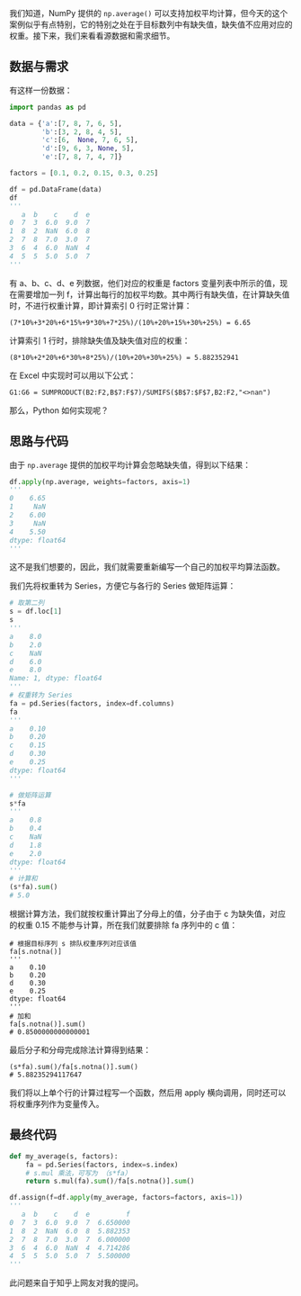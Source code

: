 我们知道，NumPy 提供的 `np.average()` 可以支持加权平均计算，但今天的这个案例似乎有点特别，它的特别之处在于目标数列中有缺失值，缺失值不应用对应的权重。接下来，我们来看看源数据和需求细节。

## 数据与需求

有这样一份数据：

```python
import pandas as pd

data = {'a':[7, 8, 7, 6, 5],
        'b':[3, 2, 8, 4, 5],
        'c':[6,  None, 7, 6, 5],
        'd':[9, 6, 3, None, 5],
        'e':[7, 8, 7, 4, 7]}

factors = [0.1, 0.2, 0.15, 0.3, 0.25]

df = pd.DataFrame(data)
df
'''
   a  b    c    d  e
0  7  3  6.0  9.0  7
1  8  2  NaN  6.0  8
2  7  8  7.0  3.0  7
3  6  4  6.0  NaN  4
4  5  5  5.0  5.0  7
'''
```

有 a、b、c、d、e 列数据，他们对应的权重是 factors 变量列表中所示的值，现在需要增加一列 f，计算出每行的加权平均数。其中两行有缺失值，在计算缺失值时，不进行权重计算，即计算索引 0 行时正常计算：

```
(7*10%+3*20%+6*15%+9*30%+7*25%)/(10%+20%+15%+30%+25%) = 6.65
```

计算索引 1 行时，排除缺失值及缺失值对应的权重：

```
(8*10%+2*20%+6*30%+8*25%)/(10%+20%+30%+25%) = 5.882352941
```

在 Excel 中实现时可以用以下公式：

```
G1:G6 = SUMPRODUCT(B2:F2,B$7:F$7)/SUMIFS($B$7:$F$7,B2:F2,"<>nan")
```

那么，Python 如何实现呢？

## 思路与代码

由于 `np.average` 提供的加权平均计算会忽略缺失值，得到以下结果：

```python
df.apply(np.average, weights=factors, axis=1)
'''
0    6.65
1     NaN
2    6.00
3     NaN
4    5.50
dtype: float64
'''
```

这不是我们想要的，因此，我们就需要重新编写一个自己的加权平均算法函数。

我们先将权重转为 Series，方便它与各行的 Series 做矩阵运算：

```python
# 取第二列
s = df.loc[1]
s
'''
a    8.0
b    2.0
c    NaN
d    6.0
e    8.0
Name: 1, dtype: float64
'''
# 权重转为 Series
fa = pd.Series(factors, index=df.columns)
fa
'''
a    0.10
b    0.20
c    0.15
d    0.30
e    0.25
dtype: float64
'''

# 做矩阵运算
s*fa
'''
a    0.8
b    0.4
c    NaN
d    1.8
e    2.0
dtype: float64
'''
# 计算和
(s*fa).sum()
# 5.0
```

根据计算方法，我们就按权重计算出了分母上的值，分子由于 c 为缺失值，对应的权重 0.15 不能参与计算，所在我们就要排除 fa 序列中的 c 值：

```
# 根据目标序列 s 排队权重序列对应该值
fa[s.notna()]
'''
a    0.10
b    0.20
d    0.30
e    0.25
dtype: float64
'''
# 加和
fa[s.notna()].sum()
# 0.8500000000000001
```

最后分子和分母完成除法计算得到结果：

```
(s*fa).sum()/fa[s.notna()].sum()
# 5.88235294117647
```

我们将以上单个行的计算过程写一个函数，然后用 apply 横向调用，同时还可以将权重序列作为变量传入。

## 最终代码

```python
def my_average(s, factors):
    fa = pd.Series(factors, index=s.index)
    # s.mul 乘法，可写为 （s*fa）
    return s.mul(fa).sum()/fa[s.notna()].sum()

df.assign(f=df.apply(my_average, factors=factors, axis=1))
'''
   a  b    c    d  e         f
0  7  3  6.0  9.0  7  6.650000
1  8  2  NaN  6.0  8  5.882353
2  7  8  7.0  3.0  7  6.000000
3  6  4  6.0  NaN  4  4.714286
4  5  5  5.0  5.0  7  5.500000
'''
```

此问题来自于知乎上网友对我的提问。